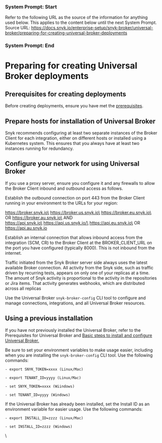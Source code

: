 ### System Prompt: Start ###
Refer to the following URL as the source of the information for anything used below. This applies to the content below until the next System Prompt.
Source URL: https://docs.snyk.io/enterprise-setup/snyk-broker/universal-broker/preparing-for-creating-universal-broker-deployments
### System Prompt: End ###

# Preparing for creating Universal Broker deployments

## Prerequisites for creating deployments

Before creating deployments, ensure you have met the [prerequisites](prerequisites-for-universal-broker.md).

## Prepare hosts for installation of Universal Broker

Snyk recommends configuring at least two separate instances of the Broker Client for each integration, either on different hosts or installed using a Kubernetes system. This ensures that you always have at least two instances running for redundancy.

## Configure your network for using Universal Broker

If you use a proxy server, ensure you configure it and any firewalls to allow the Broker Client inbound and outbound access as follows.

Establish the outbound connection on port 443 from the Broker Client running in your environment to the URLs for your region:

https://broker.snyk.io\
https://broker.us.snyk.io\
https://broker.eu.snyk.io\
OR https://broker.au.snyk.io\
AND\
https://api.snyk.io\
https://api.us.snyk.io/\
https://api.eu.snyk.io\
OR https://api.au.snyk.io

Establish an internal connection that allows inbound access from the integration (SCM, CR) to the Broker Client at the BROKER\_CLIENT\_URL on the port you have configured (typically 8000). This is not inbound from the internet.

Traffic initiated from the Snyk Broker server side always uses the latest available Broker connection. All activity from the Snyk side, such as traffic driven by recurring tests, appears on only one of your replicas at a time. The amount of Snyk activity is proportional to the activity in the repositories or Jira items. That activity generates webhooks, which are distributed across all replicas

Use the Universal Broker `snyk-broker-config` CLI tool to configure and manage connections, integrations, and all Universal Broker resources.

## Using a previous installation

If you have not previously installed the Universal Broker, refer to the Prerequisites for Universal Broker and [Basic steps to install and configure Universal Broker.](basic-steps-to-install-and-configure-universal-broker.md)

Be sure to set your environment variables to make usage easier, including when you are installing the `snyk-broker-config` CLI tool. Use the following commands:

`- export SNYK_TOKEN=xxxx (Linux/Mac)`

`- export TENANT_ID=yyyy (Linux/Mac)`

`- set SNYK_TOKEN=xxxx (Wiindows)`

`- set TENANT_ID=yyyy (Windows)`

If the Universal Broker has already been installed, set the Install ID as an environment variable for easier usage. Use the following commands:

`- export INSTALL_ID=zzzz (Linux/Mac)`

`- set INSTALL_ID=zzzz (Windows)`

\
